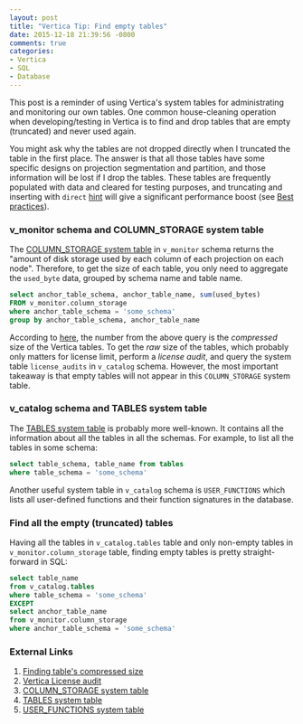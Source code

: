 ```yaml
---
layout: post
title: "Vertica Tip: Find empty tables"
date: 2015-12-18 21:39:56 -0800
comments: true
categories: 
- Vertica
- SQL
- Database
---
```


This post is a reminder of using Vertica's system tables for administrating and monitoring our own tables. One common house-cleaning operation when developing/testing in Vertica is to find and drop tables that are empty (truncated) and never used again. 

You might ask why the tables are not dropped directly when I truncated the table in the first place. The answer is that all those tables have some specific designs on projection segmentation and partition, and those information will be lost if I drop the tables. These tables are frequently populated with data and cleared for testing purposes, and truncating and inserting with `direct` [hint](https://my.vertica.com/docs/7.1.x/HTML/Content/Authoring/SQLReferenceManual/Statements/INSERT.htm) will give a significant performance boost (see [Best practices](/blog/2015/12/16/vertica-tip-best-practices/)).

### v\_monitor schema and COLUMN_STORAGE system table

The [COLUMN_STORAGE system table](https://my.vertica.com/docs/7.1.x/HTML/index.htm#Authoring/SQLReferenceManual/SystemTables/MONITOR/COLUMN_STORAGE.htm) in `v_monitor` schema returns the "amount of disk storage used by each column of each projection on each node". Therefore, to get the size of each table, you only need to aggregate the `used_byte` data, grouped by schema name and table name.

``` sql Query to list tables' sizes in a schema
select anchor_table_schema, anchor_table_name, sum(used_bytes)
FROM v_monitor.column_storage
where anchor_table_schema = 'some_schema'
group by anchor_table_schema, anchor_table_name
```

According to [here](http://vertica.tips/2014/01/25/table-size/), the number from the above query is the *compressed* size of the Vertica tables. To get the *raw* size of the tables, which probably only matters for license limit, perform a *license audit*, and query the system table `license_audits` in `v_catalog` schema. However, the most important takeaway is that empty tables will not appear in this `COLUMN_STORAGE` system table.

### v\_catalog schema and TABLES system table

The [TABLES system table](https://my.vertica.com/docs/7.1.x/HTML/index.htm#Authoring/SQLReferenceManual/SystemTables/CATALOG/TABLES.htm) is probably more well-known. It contains all the information about all the tables in all the schemas. For example, to list all the tables in some schema:

``` sql Query to list all tables in a schema
select table_schema, table_name from tables
where table_schema = 'some_schema'
```

Another useful system table in `v_catalog` schema is `USER_FUNCTIONS` which lists all user-defined functions and their function signatures in the database. 

### Find all the empty (truncated) tables

Having all the tables in `v_catalog.tables` table and only non-empty tables in `v_monitor.column_storage` table, finding empty tables is pretty straight-forward in SQL:

``` sql Query to find empty tables in a schema
select table_name
from v_catalog.tables
where table_schema = 'some_schema'
EXCEPT
select anchor_table_name
from v_monitor.column_storage
where anchor_table_schema = 'some_schema' 
``` 

### External Links

1. [Finding table's compressed size](http://vertica.tips/2014/01/25/table-size/)
1. [Vertica License audit](http://vertica.tips/2014/01/24/license-audit-utilization-raw-size/)
1. [COLUMN_STORAGE system table](https://my.vertica.com/docs/7.1.x/HTML/index.htm#Authoring/SQLReferenceManual/SystemTables/MONITOR/COLUMN_STORAGE.htm)
1. [TABLES system table](https://my.vertica.com/docs/7.1.x/HTML/index.htm#Authoring/SQLReferenceManual/SystemTables/CATALOG/TABLES.htm)
1. [USER_FUNCTIONS system table](https://my.vertica.com/docs/7.1.x/HTML/index.htm#Authoring/SQLReferenceManual/SystemTables/CATALOG/USER_FUNCTIONS.htm)